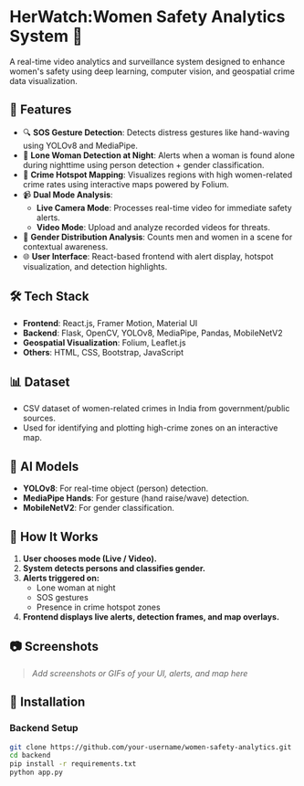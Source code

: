 # HerWatch:Women Safety Analytics System 🚨

A real-time video analytics and surveillance system designed to enhance women's safety using deep learning, computer vision, and geospatial crime data visualization.

## 🌟 Features

- 🔍 **SOS Gesture Detection**: Detects distress gestures like hand-waving using YOLOv8 and MediaPipe.
- 🌃 **Lone Woman Detection at Night**: Alerts when a woman is found alone during nighttime using person detection + gender classification.
- 📍 **Crime Hotspot Mapping**: Visualizes regions with high women-related crime rates using interactive maps powered by Folium.
- 📹 **Dual Mode Analysis**:
  - **Live Camera Mode**: Processes real-time video for immediate safety alerts.
  - **Video Mode**: Upload and analyze recorded videos for threats.
- 👥 **Gender Distribution Analysis**: Counts men and women in a scene for contextual awareness.
- 🌐 **User Interface**: React-based frontend with alert display, hotspot visualization, and detection highlights.

## 🛠️ Tech Stack

- **Frontend**: React.js, Framer Motion, Material UI
- **Backend**: Flask, OpenCV, YOLOv8, MediaPipe, Pandas, MobileNetV2
- **Geospatial Visualization**: Folium, Leaflet.js
- **Others**: HTML, CSS, Bootstrap, JavaScript

## 📊 Dataset

- CSV dataset of women-related crimes in India from government/public sources.
- Used for identifying and plotting high-crime zones on an interactive map.

## 🧠 AI Models

- **YOLOv8**: For real-time object (person) detection.
- **MediaPipe Hands**: For gesture (hand raise/wave) detection.
- **MobileNetV2**: For gender classification.
  
## 🚦 How It Works

1. **User chooses mode (Live / Video).**
2. **System detects persons and classifies gender.**
3. **Alerts triggered on:**
   - Lone woman at night
   - SOS gestures
   - Presence in crime hotspot zones
4. **Frontend displays live alerts, detection frames, and map overlays.**

## 📷 Screenshots

> _Add screenshots or GIFs of your UI, alerts, and map here_

## 🚀 Installation

### Backend Setup

```bash
git clone https://github.com/your-username/women-safety-analytics.git
cd backend
pip install -r requirements.txt
python app.py
